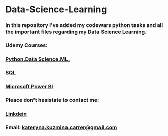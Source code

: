 # Data-Science-Learning
### In this repository I've added my codewars python tasks and all the important files regarding my Data Science Learning. 

### Udemy Courses:
### [Python.Data Science.ML.](https://www.udemy.com/share/107NRQ3@q7w9VKSAouS5F3wDHMPTH_FwH0os1O2Fe2jIKS9whyK56O2fpj3lBlnPoZnG56O-Pg==/)
### [SQL](https://www.udemy.com/share/102gbS3@7RyWMdE1N9geaJ0F76nm_sUJqulzryChHr77uWH-0tXzKx-fJl23pS7HlkF1McWoFw==/)
### [Microsoft Power BI](https://www.udemy.com/share/101raQ3@Hc9-xGmPX71e1JiaGwjNv33aTG-9iQLPIbdTNzx2lBb-nli8P7_JZqK867CRrldFcA==/)

### Pleace don't hesistate to contact me:
### [Linkdein](www.linkedin.com/in/kateryna-kuzmina-original)
### Email: kateryna.kuzmina.carrer@gmail.com